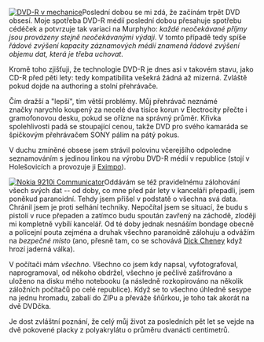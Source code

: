 <!-- dcterms:identifier = riderweblog#107 -->
<!-- dcterms:title = Pět let života na 200 cm2 -->
<!-- np9:categoryId = 2 -->
<!-- x4w:category = Lidé a jiná zvěř -->
<!-- np9:authorId = 1 -->
<!-- np9:authorEmail = michal.valasek@altairis.cz -->
<!-- dcterms:creator = Michal Altair Valášek -->
<!-- dcterms:created = 2003-12-04T05:13:26+01:00 -->
<!-- dcterms:date = 2003-12-04T05:13:26+01:00 -->

[![DVD-R v mechanice](http://weblog.rider.cz/files/tech_placka_lq.jpg)](http://weblog.rider.cz/files/tech_placka_hq.jpg)Poslední dobou se mi zdá, že začínám trpět DVD obsesí. Moje spotřeba DVD-R médií poslední dobou přesahuje spotřebu cédéček a potvrzuje tak variaci na Murphyho: *každé neočekávané příjmy jsou provázeny stejně neočekávanými výdaji*. V tomto případě tedy spíše *řádové zvýšení kapacity záznamových médií znamená řádové zvýšení objemu dat, která je třeba uchovat*.

Kromě toho zjišťuji, že technologie DVD-R je dnes asi v takovém stavu, jako CD-R před pěti lety: tedy kompatibilita vešekrá žádná až mizerná. Zvláště pokud dojde na authoring a stolní přehrávače.

Čím dražší a "lepší", tím větší problémy. Můj přehrávač neznámé značky narychlo koupený za necelé dva tisíce korun v Electrocity přečte i gramofonovou desku, pokud se ořízne na správný průměr. Křivka spolehlivosti padá se stoupající cenou, takže DVD pro svého kamaráda se špičkovým přehrávačem SONY pálím na pátý pokus.

V duchu zmíněné obsese jsem strávil polovinu včerejšího odpoledne seznamováním s jedinou linkou na výrobu DVD-R médií v republice (stojí v Holešovicích a provozuje ji [Eximpo](http://www.eximpo-cdr.cz/)).

[![Nokia 9210i Communicator](http://weblog.rider.cz/files/tech_9210i_lq.jpg)](http://weblog.rider.cz/files/tech_9210i_hq.jpg)Oddávám se též pravidelnému zálohování všech svých dat -- od doby, co mne před pár lety v kanceláři přepadli, jsem poněkud paranoidní. Tehdy jsem přišel v podstatě o všechna svá data. Chránil jsem je proti selhání techniky. Nepočítal jsem se situací, že budu s pistolí v ruce přepaden a zatímco budu spoután zavřený na záchodě, zloději mi kompletně vybílí kancelář. Od té doby jednak nesnáším bondage obecně a policejní pouta zejména a druhak všechno paranoidně zálohuju a odvážím na *bezpečné místo* (ano, přesně tam, co se schovává [Dick Cheney](http://www.whitehouse.gov/vicepresident/) když hrozí jaderná válka).

V počítači mám *všechno*. Všechno co jsem kdy napsal, vyfotografoval, naprogramoval, od někoho obdržel, všechno je pečlivě zašifrováno a uloženo na disku mého notebooku (a následně rozkopírováno na několik záložních počítačů po celé republice). Když se to všechno úhledně sesype na jednu hromadu, zabalí do ZIPu a převáže šňůrkou, je toho tak akorát na dvě DVDčka.

Je dost zvláštní poznání, že celý můj život za posledních pět let se vejde na dvě pokovené placky z polyakrylátu o průměru dvanácti centimetrů.